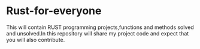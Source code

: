 # Rust-for-everyone
This will contain RUST programming projects,functions and methods solved and unsolved.In this repository will share my project code and expect that you will also contribute.
